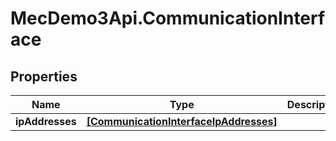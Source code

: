 # MecDemo3Api.CommunicationInterface

## Properties
Name | Type | Description | Notes
------------ | ------------- | ------------- | -------------
**ipAddresses** | [**[CommunicationInterfaceIpAddresses]**](CommunicationInterfaceIpAddresses.md) |  | [optional] 


